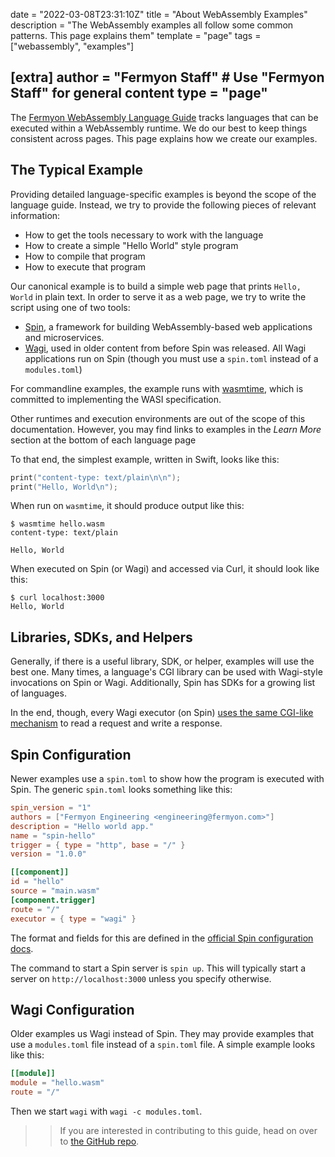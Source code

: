 date = "2022-03-08T23:31:10Z"
title = "About WebAssembly Examples"
description = "The WebAssembly examples all follow some common patterns. This page explains them"
template = "page"
tags = ["webassembly", "examples"]

[extra]
author = "Fermyon Staff"  # Use "Fermyon Staff" for general content
type = "page"
---

The [Fermyon WebAssembly Language Guide](/wasm-languages/webassembly-language-support) tracks languages that can be executed within a WebAssembly runtime. We do our best to keep things consistent across pages. This page explains how we create our examples.

## The Typical Example

Providing detailed language-specific examples is beyond the scope of the language guide. Instead, we try to provide the following pieces of relevant information:

- How to get the tools necessary to work with the language
- How to create a simple "Hello World" style program
- How to compile that program
- How to execute that program

Our canonical example is to build a simple web page that prints `Hello, World` in plain text. In order to serve it as a web page, we try to write the script using one of two tools:

- [Spin](https://spin.fermyon.dev/), a framework for building WebAssembly-based web applications and microservices.
- [Wagi](https://github.com/deislabs/wagi), used in older content from before Spin was released. All Wagi applications run on Spin (though you must use a `spin.toml` instead of a `modules.toml`)

For commandline examples, the example runs with [wasmtime](https://wasmtime.dev/), which is committed to implementing the WASI specification.

Other runtimes and execution environments are out of the scope of this documentation. However, you may find links to examples in the _Learn More_ section at the bottom of each language page

To that end, the simplest example, written in Swift, looks like this:

```swift
print("content-type: text/plain\n\n");
print("Hello, World\n");
```

When run on `wasmtime`, it should produce output like this:

```console
$ wasmtime hello.wasm
content-type: text/plain

Hello, World
```

When executed on Spin (or Wagi) and accessed via Curl, it should look like this:

```console
$ curl localhost:3000                                       
Hello, World
```

## Libraries, SDKs, and Helpers

Generally, if there is a useful library, SDK, or helper, examples will use the best one. Many times, a language's CGI library can be used with Wagi-style invocations on Spin or Wagi. Additionally, Spin has SDKs for a growing list of languages.

In the end, though, every Wagi executor (on Spin) [uses the same CGI-like mechanism](https://github.com/deislabs/wagi/blob/main/docs/architecture.md) to read a request and write a response.

## Spin Configuration

Newer examples use a `spin.toml` to show how the program is executed with Spin. The generic `spin.toml` looks something like this:

```toml
spin_version = "1"
authors = ["Fermyon Engineering <engineering@fermyon.com>"]
description = "Hello world app."
name = "spin-hello"
trigger = { type = "http", base = "/" }
version = "1.0.0"

[[component]]
id = "hello"
source = "main.wasm"
[component.trigger]
route = "/"
executor = { type = "wagi" }
```

The format and fields for this are defined in the [official Spin configuration docs](https://spin.fermyon.dev/configuration/).

The command to start a Spin server is `spin up`. This will typically start a server on `http://localhost:3000` unless you specify otherwise.

## Wagi Configuration

Older examples us Wagi instead of Spin. They may provide examples that use a `modules.toml` file instead of a `spin.toml` file. A simple example looks like this:

```toml
[[module]]
module = "hello.wasm"
route = "/"
```

Then we start `wagi` with `wagi -c modules.toml`.

>> If you are interested in contributing to this guide, head on over to [the GitHub repo](https://github.com/fermyon/wasm-languages).

